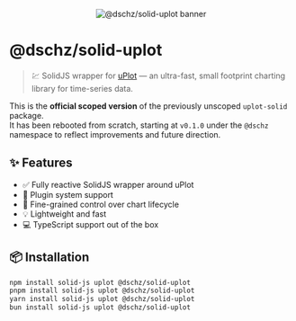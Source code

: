 <p align="center">
  <img src="https://assets.solidjs.com/banner?project=solid-uplot&type=Ecosystem&background=tiles" alt="@dschz/solid-uplot banner" />
</p>

# @dschz/solid-uplot

> 💹 SolidJS wrapper for [uPlot](https://github.com/leeoniya/uPlot) — an ultra-fast, small footprint charting library for time-series data.

This is the **official scoped version** of the previously unscoped `uplot-solid` package.  
It has been rebooted from scratch, starting at `v0.1.0` under the `@dschz` namespace to reflect improvements and future direction.

## ✨ Features

- ✅ Fully reactive SolidJS wrapper around uPlot
- 🔌 Plugin system support
- 🎯 Fine-grained control over chart lifecycle
- 💡 Lightweight and fast
- 💻 TypeScript support out of the box

## 📦 Installation

```bash
npm install solid-js uplot @dschz/solid-uplot
pnpm install solid-js uplot @dschz/solid-uplot
yarn install solid-js uplot @dschz/solid-uplot
bun install solid-js uplot @dschz/solid-uplot
```
